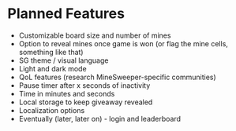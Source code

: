 # Planned Features

- Customizable board size and number of mines
- Option to reveal mines once game is won (or flag the mine cells, something like that)
- SG theme / visual language
- Light and dark mode
- QoL features (research MineSweeper-specific communities)
- Pause timer after x seconds of inactivity
- Time in minutes and seconds
- Local storage to keep giveaway revealed
- Localization options
- Eventually (later, later on) - login and leaderboard